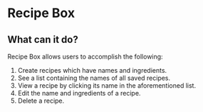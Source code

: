# Recipe Box
## What can it do?
Recipe Box allows users to accomplish the following:

1. Create recipes which have names and ingredients.
2. See a list containing the names of all saved recipes.
3. View a recipe by clicking its name in the aforementioned list.
4. Edit the name and ingredients of a recipe.
5. Delete a recipe.
